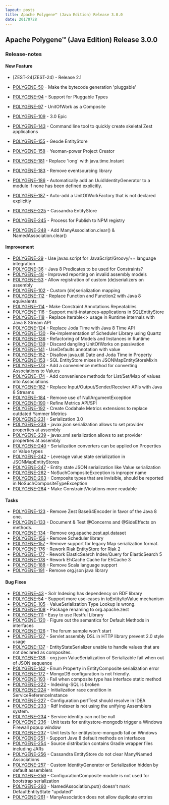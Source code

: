 ```yaml
---
layout: posts
title: Apache Polygene™ (Java Edition) Release 3.0.0
date: 20170728
---
```


## Apache Polygene™ (Java Edition) Release 3.0.0

### Release-notes

#### New Feature
- [ZEST-24]ZEST-24) - Release 2.1

- [POLYGENE-50](https://issues.apache.org/jira/browse/POLYGENE-50) - Make the bytecode generation 'pluggable'
- [POLYGENE-94](https://issues.apache.org/jira/browse/POLYGENE-94) - Support for Pluggable Types
- [POLYGENE-97](https://issues.apache.org/jira/browse/POLYGENE-97) - UnitOfWork as a Composite
- [POLYGENE-109](https://issues.apache.org/jira/browse/POLYGENE-109) - 3.0 Epic
- [POLYGENE-143](https://issues.apache.org/jira/browse/POLYGENE-143) - Command line tool to quickly create skeletal Zest applications
- [POLYGENE-155](https://issues.apache.org/jira/browse/POLYGENE-155) - Geode EntityStore
- [POLYGENE-158](https://issues.apache.org/jira/browse/POLYGENE-158) - Yeoman-power Project Creator
- [POLYGENE-181](https://issues.apache.org/jira/browse/POLYGENE-181) - Replace 'long' with java.time.Instant
- [POLYGENE-183](https://issues.apache.org/jira/browse/POLYGENE-183) - Remove eventsourcing library
- [POLYGENE-186](https://issues.apache.org/jira/browse/POLYGENE-186) - Automatically add an UuidIdentityGenerator to a module if none has been defined explicitly.
- [POLYGENE-187](https://issues.apache.org/jira/browse/POLYGENE-187) - Auto-add a UnitOfWorkFactory that is not declared explicitly
- [POLYGENE-225](https://issues.apache.org/jira/browse/POLYGENE-225) - Cassandra EntityStore
- [POLYGENE-245](https://issues.apache.org/jira/browse/POLYGENE-245) - Process for Publish to NPM registry
- [POLYGENE-248](https://issues.apache.org/jira/browse/POLYGENE-248) - Add ManyAssociation.clear() & NamedAssociation.clear()

#### Improvement
- [POLYGENE-29](https://issues.apache.org/jira/browse/POLYGENE-29) - Use javax.script for JavaScript/Groovy/++ language integration
- [POLYGENE-36](https://issues.apache.org/jira/browse/POLYGENE-36) - Java 8 Predicates to be used for Constraints?
- [POLYGENE-48](https://issues.apache.org/jira/browse/POLYGENE-48) - Improved reporting on invalid assembly models
- [POLYGENE-53](https://issues.apache.org/jira/browse/POLYGENE-53) - Allow registration of custom (de)serializers on assembly
- [POLYGENE-102](https://issues.apache.org/jira/browse/POLYGENE-102) - Custom (de)serialization mapping
- [POLYGENE-112](https://issues.apache.org/jira/browse/POLYGENE-112) - Replace Function and Function2 with Java 8 equivalents
- [POLYGENE-114](https://issues.apache.org/jira/browse/POLYGENE-114) - Make Constraint Annotations Repeatables
- [POLYGENE-116](https://issues.apache.org/jira/browse/POLYGENE-116) - Support multi-instances-applications in SQLEntityStore
- [POLYGENE-118](https://issues.apache.org/jira/browse/POLYGENE-118) - Replace Iterable<> usage in Runtime internals with Java 8 Stream API
- [POLYGENE-124](https://issues.apache.org/jira/browse/POLYGENE-124) - Replace Joda Time with Java 8 Time API
- [POLYGENE-130](https://issues.apache.org/jira/browse/POLYGENE-130) - Re-implementation of Scheduler Library using Quartz
- [POLYGENE-136](https://issues.apache.org/jira/browse/POLYGENE-136) - Refactoring of Models and Instances in Runtime
- [POLYGENE-139](https://issues.apache.org/jira/browse/POLYGENE-139) - Discard dangling UnitOfWorks on passivation
- [POLYGENE-141](https://issues.apache.org/jira/browse/POLYGENE-141) - UseDefaults annotation with value
- [POLYGENE-152](https://issues.apache.org/jira/browse/POLYGENE-152) - Disallow java.util.Date and Joda Time in Property
- [POLYGENE-153](https://issues.apache.org/jira/browse/POLYGENE-153) - SQL EntityStore mixes in JSONMapEntityStoreMixin
- [POLYGENE-173](https://issues.apache.org/jira/browse/POLYGENE-173) - Add a convenience method for converting Associations to Values
- [POLYGENE-174](https://issues.apache.org/jira/browse/POLYGENE-174) - Add convenience methods for List/Set/Map of values into Associations
- [POLYGENE-182](https://issues.apache.org/jira/browse/POLYGENE-182) - Replace Input/Output/Sender/Receiver APIs with Java 8 Streams
- [POLYGENE-184](https://issues.apache.org/jira/browse/POLYGENE-184) - Remove use of NullArgumentException
- [POLYGENE-190](https://issues.apache.org/jira/browse/POLYGENE-190) - Refine Metrics API/SPI
- [POLYGENE-192](https://issues.apache.org/jira/browse/POLYGENE-192) - Create Codahale Metrics extensions to replace outdated Yammer Metrics
- [POLYGENE-231](https://issues.apache.org/jira/browse/POLYGENE-231) - Serialization 3.0
- [POLYGENE-238](https://issues.apache.org/jira/browse/POLYGENE-236) - javax.json serialization allows to set provider properties at assembly
- [POLYGENE-239](https://issues.apache.org/jira/browse/POLYGENE-239) - javax.xml serialization allows to set provider properties at assembly
- [POLYGENE-240](https://issues.apache.org/jira/browse/POLYGENE-240) - Serialization converters can be applied on Properties or Value types
- [POLYGENE-242](https://issues.apache.org/jira/browse/POLYGENE-242) - Leverage value state serialization in JSONMapEntityStores
- [POLYGENE-247](https://issues.apache.org/jira/browse/POLYGENE-247) - Entity state JSON serialization like Value serialization
- [POLYGENE-262](https://issues.apache.org/jira/browse/POLYGENE-262) - NoSuchCompositeException is inproper name
- [POLYGENE-263](https://issues.apache.org/jira/browse/POLYGENE-263) - Composite types that are invisible, should be reported in NoSuchCompositeTypeException
- [POLYGENE-264](https://issues.apache.org/jira/browse/POLYGENE-264) - Make ConstraintViolations more readable

#### Tasks
- [POLYGENE-123](https://issues.apache.org/jira/browse/POLYGENE-123) - Remove Zest Base64Encoder in favor of the Java 8 one.
- [POLYGENE-133](https://issues.apache.org/jira/browse/POLYGENE-133) - Document & Test @Concerns and @SideEffects on methods.
- [POLYGENE-134](https://issues.apache.org/jira/browse/POLYGENE-134) - Remove org.apache.zest.api.dataset
- [POLYGENE-156](https://issues.apache.org/jira/browse/POLYGENE-156) - Remove Scheduler library
- [POLYGENE-157](https://issues.apache.org/jira/browse/POLYGENE-157) - Remove support for legacy Map serialization format.
- [POLYGENE-176](https://issues.apache.org/jira/browse/POLYGENE-176) - Rework Riak EntityStore for Riak 2
- [POLYGENE-177](https://issues.apache.org/jira/browse/POLYGENE-177) - Rework ElasticSearch Index/Query for ElasticSearch 5
- [POLYGENE-178](https://issues.apache.org/jira/browse/POLYGENE-178) - Rework EhCache Cache for EhCache 3
- [POLYGENE-188](https://issues.apache.org/jira/browse/POLYGENE-188) - Remove Scala language support
- [POLYGENE-191](https://issues.apache.org/jira/browse/POLYGENE-191) - Remove org.json java library

#### Bug Fixes
 - [POLYGENE-43](https://issues.apache.org/jira/browse/POLYGENE-43) - Solr Indexing has dependency on RDF library
 - [POLYGENE-54](https://issues.apache.org/jira/browse/POLYGENE-54) - Support more use-cases in toEntity/toValue mechanism
 - [POLYGENE-105](https://issues.apache.org/jira/browse/POLYGENE-105) - ValueSerialization Type Lookup is wrong.
 - [POLYGENE-108](https://issues.apache.org/jira/browse/POLYGENE-108) - Package renaming to org.apache.zest
 - [POLYGENE-111](https://issues.apache.org/jira/browse/POLYGENE-111) - Easy to use Restful Library
 - [POLYGENE-120](https://issues.apache.org/jira/browse/POLYGENE-120) - Figure out the semantics for Default Methods in interfaces
 - [POLYGENE-126](https://issues.apache.org/jira/browse/POLYGENE-126) - The forum sample won't start
 - [POLYGENE-127](https://issues.apache.org/jira/browse/POLYGENE-127) - Servlet assembly DSL in HTTP library prevent 2.0 style usage
 - [POLYGENE-137](https://issues.apache.org/jira/browse/POLYGENE-137) - EntityStateSerializer unable to handle values that are not declared as composites.
 - [POLYGENE-138](https://issues.apache.org/jira/browse/POLYGENE-138) - org.json ValueSerialization of Serializable fail when out of JSON sequence
 - [POLYGENE-142](https://issues.apache.org/jira/browse/POLYGENE-142) - Enum Property in EntityComposite serialization error
 - [POLYGENE-172](https://issues.apache.org/jira/browse/POLYGENE-172) - MongoDB configuration is not friendly.
 - [POLYGENE-193](https://issues.apache.org/jira/browse/POLYGENE-193) - Fail when composite type has interface static method
 - [POLYGENE-222](https://issues.apache.org/jira/browse/POLYGENE-222) - Indexing-SQL is broken
 - [POLYGENE-224](https://issues.apache.org/jira/browse/POLYGENE-224) - Initialization race condition in ServiceReferenceInstance
 - [POLYGENE-227](https://issues.apache.org/jira/browse/POLYGENE-227) - Configuration perfTest should resolve in IDEA
 - [POLYGENE-233](https://issues.apache.org/jira/browse/POLYGENE-233) - Rdf Indexer is not using the unifying Assemblers system.
 - [POLYGENE-234](https://issues.apache.org/jira/browse/POLYGENE-234) - Service identity can not be null
 - [POLYGENE-236](https://issues.apache.org/jira/browse/POLYGENE-236) - Unit tests for entitystore-mongodb trigger a Windows Firewall popup window
 - [POLYGENE-237](https://issues.apache.org/jira/browse/POLYGENE-237) - Unit tests for entitystore-mongodb fail on Windows
 - [POLYGENE-251](https://issues.apache.org/jira/browse/POLYGENE-251) - Support Java 8 default methods on interfaces
 - [POLYGENE-254](https://issues.apache.org/jira/browse/POLYGENE-254) - Source distribution contains Gradle wrapper files including JARs
 - [POLYGENE-256](https://issues.apache.org/jira/browse/POLYGENE-256) - Cassandra EntityStore do not clear Many/Named Associations
 - [POLYGENE-257](https://issues.apache.org/jira/browse/POLYGENE-257) - Custom IdentityGenerator or Serialization hidden by default assemblers
 - [POLYGENE-259](https://issues.apache.org/jira/browse/POLYGENE-259) - ConfigurationComposite module is not used for bootstrap serialization
 - [POLYGENE-260](https://issues.apache.org/jira/browse/POLYGENE-260) - NamedAssociation.put() doesn't mark DefaultEntityState "updated"
 - [POLYGENE-261](https://issues.apache.org/jira/browse/POLYGENE-261) - ManyAssociation does not allow duplicate entries

